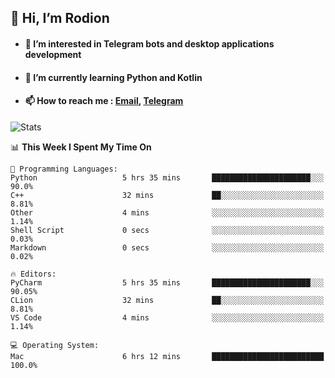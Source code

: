 ## 👋 Hi, I’m Rodion
- #### 👀 I’m interested in Telegram bots and desktop applications development
- #### 🌱 I’m currently learning Python and Kotlin
- #### 📫 How to reach me : [Email](mailto:me@lavn.ml), [Telegram](https://t.me/fast_geek)

![Stats](https://github-readme-stats.vercel.app/api?username=rodion-gudz&show_icons=true&theme=github_dark&hide_border=true&hide=issues&count_private=true&layout=compact)


<!--START_SECTION:waka-->
📊 **This Week I Spent My Time On** 

```text
💬 Programming Languages: 
Python                   5 hrs 35 mins       ██████████████████████░░░   90.0% 
C++                      32 mins             ██░░░░░░░░░░░░░░░░░░░░░░░   8.81% 
Other                    4 mins              ░░░░░░░░░░░░░░░░░░░░░░░░░   1.14% 
Shell Script             0 secs              ░░░░░░░░░░░░░░░░░░░░░░░░░   0.03% 
Markdown                 0 secs              ░░░░░░░░░░░░░░░░░░░░░░░░░   0.02%

🔥 Editors: 
PyCharm                  5 hrs 35 mins       ██████████████████████░░░   90.05% 
CLion                    32 mins             ██░░░░░░░░░░░░░░░░░░░░░░░   8.81% 
VS Code                  4 mins              ░░░░░░░░░░░░░░░░░░░░░░░░░   1.14%

💻 Operating System: 
Mac                      6 hrs 12 mins       █████████████████████████   100.0%

```


<!--END_SECTION:waka-->
